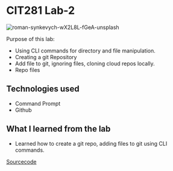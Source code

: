 # CIT281 Lab-2

![roman-synkevych-wX2L8L-fGeA-unsplash](https://user-images.githubusercontent.com/84296093/120624903-0066e500-c416-11eb-8260-da98c4537518.jpg)


Purpose of this lab: 
* Using CLI commands for directory and file manipulation. 
* Creating a git Repository 
* Add file to git, ignoring files, cloning cloud repos locally. 
* Repo files 

## Technologies used
* Command Prompt 
* Github 


## What I learned from the lab 
* Learned how to create a git repo, adding files to git using CLI commands. 

[Sourcecode](https://ruichen11.github.io/Ruichen11.CIT-Minor/)
